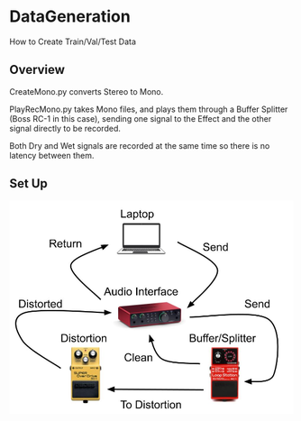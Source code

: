 # DataGeneration
How to Create Train/Val/Test Data

## Overview
CreateMono.py converts Stereo to Mono.

PlayRecMono.py takes Mono files, and plays them through a Buffer Splitter (Boss RC-1 in this case), sending one signal to the Effect and the other signal directly to be recorded.

Both Dry and Wet signals are recorded at the same time so there is no latency between them.

## Set Up
![Set Up](../Images/DataGeneration/RecordingSetUp.jpg)

